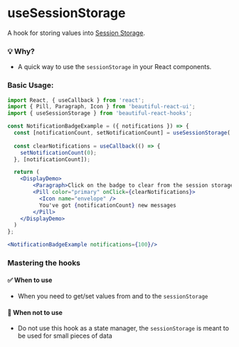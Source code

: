 # useSessionStorage

A hook for storing values into [Session Storage](https://developer.mozilla.org/en-US/docs/Web/API/Window/sessionStorage).

### 💡 Why?

- A quick way to use the `sessionStorage` in your React components.

### Basic Usage:

```jsx harmony
import React, { useCallback } from 'react'; 
import { Pill, Paragraph, Icon } from 'beautiful-react-ui'; 
import { useSessionStorage } from 'beautiful-react-hooks'; 

const NotificationBadgeExample = ({ notifications }) => {
  const [notificationCount, setNotificationCount] = useSessionStorage('demo-notification-count', notifications);
  
  const clearNotifications = useCallback(() => {
    setNotificationCount(0);
  }, [notificationCount]);

  return (
    <DisplayDemo>
        <Paragraph>Click on the badge to clear from the session storage</Paragraph>
        <Pill color="primary" onClick={clearNotifications}>
          <Icon name="envelope" />
          You've got {notificationCount} new messages
        </Pill>
    </DisplayDemo>
  )
};

<NotificationBadgeExample notifications={100}/>
```

### Mastering the hooks

#### ✅ When to use
 
- When you need to get/set values from and to the `sessionStorage` 

#### 🛑 When not to use

- Do not use this hook as a state manager, the `sessionStorage` is meant to be used for small pieces of data
